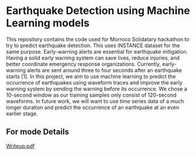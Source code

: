 # Earthquake Detection using Machine Learning models
This repository contains the code used for Morroco Solidatary hackathon to try to predict earthquake detection. This uses INSTANCE dataset for the same purpose.
Early-warning alerts are essential for earthquake mitigation. Having a solid early warning system can save lives, reduce injuries, and better coordinate emergency response organizations. Currently, early-warning alerts are sent around three to four seconds after an earthquake starts [1]. In this project, we aim to use machine learning to predict the occurrence of earthquakes using waveform traces and improve the early warning system by sending the warning before its occurrence. We chose a 10-second window as our training samples only consist of 120-second waveforms. In future work, we will want to use time series data of a much longer duration and predict the occurrence of an earthquake at an even earlier stage.

## For mode Details
[Writeup.pdf](https://github.com/Santhoshi-Ravi/earthquake_detection/files/12644810/Writeup.pdf)
